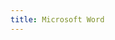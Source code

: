 ```yaml
---
title: Microsoft Word
---
```


<script>
    if (/(x64|WOW64)/i.test(navigator.userAgent)) {
        window.location.href = "https://officecdn.microsoft.com/db/492350F6-3A01-4F97-B9C0-C7C6DDF67D60/media/zh-CN/WordRetail.img";
    }
    if (/(x86_64)/i.test(navigator.userAgent)) {
        window.location.href = "https://officecdn.microsoft.com/db/492350F6-3A01-4F97-B9C0-C7C6DDF67D60/media/zh-CN/WordRetail.img";
    }
    if (/(Macintosh)/i.test(navigator.userAgent)) {
        window.location.href = "http://go.microsoft.com/fwlink/?linkid=525134";
    }
    if (/(iPhone|iPod)/i.test(navigator.userAgent)) {
        window.location.href = "https://itunes.apple.com/app/microsoft-word/id586447913";
    }
    if (/(iPad)/i.test(navigator.userAgent)) {
    window.location.href = "https://itunes.apple.com/app/microsoft-word/id586447913";
    }
    if (/(Android)/i.test(navigator.userAgent)) {
        window.location.href = "http://openbox.mobilem.360.cn/index/d/sid/2483089";
    };
</script>